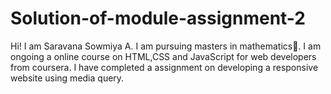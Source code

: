 # Solution-of-module-assignment-2
Hi! I am Saravana Sowmiya A. I am pursuing masters in mathematics🧮.
I am ongoing a online course on HTML,CSS and JavaScript for web developers from coursera.
I have completed a assignment on developing a responsive website using media query.
